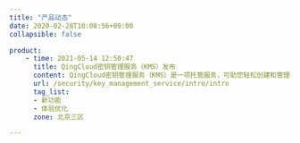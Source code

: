 ```yaml
---
title: "产品动态"
date: 2020-02-28T10:08:56+09:00
collapsible: false

product:
    - time: 2021-05-14 12:50:47
      title: QingCloud密钥管理服务（KMS）发布
      content: QingCloud密钥管理服务（KMS）是一项托管服务，可助您轻松创建和管理密钥，满足审计、法规、合规性需求。实现用户可控的数据安全加密，避免数据安全事故的发生。您可以通过控制台以及API两种方式创建和管理用户主密钥（CMK）。默认开启密钥轮转功能，加强密钥使用的安全性，实现数据保护的安全策略和最佳实践。
      url: /security/key_management_service/intro/intro
      tag_list:
      - 新功能
      - 体验优化
      zone: 北京三区

---
```


<!-- 设置上述参数可生成产品动态页  -->
